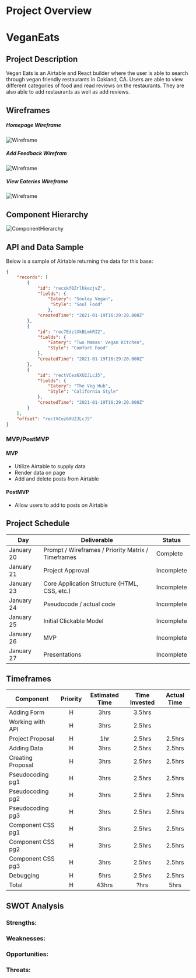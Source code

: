 # Project Overview



# VeganEats

## Project Description

Vegan Eats is an Airtable and React builder where the user is able to search through vegan friendly restaurants in Oakland, CA. Users are able to view different categories of food and read reviews on  the restaurants. They are also able to add restaurants as well as add reviews. 

## Wireframes


##### Homepage Wireframe
![Wireframe](./assets/homePage.png)

##### Add Feedback Wirefram
![Wireframe](./assets/addFeedback.png)

##### View Eateries Wireframe
![Wireframe](./assets/viewEateries.png)

## Component Hierarchy


![ComponentHierarchy](./assets/componentHierarchy.png)

## API and Data Sample

Below is  a sample of Airtable returning the data for this base:

```json
{
    "records": [
        {
            "id": "recxkf0ZrlhkezjvZ",
            "fields": {
                "Eatery": "Souley Vegan",
                 "Style": "Soul Food"
                },
            "createdTime": "2021-01-19T16:29:20.000Z"
        },
        {
            "id": "rec7EdztXkBLmkRI2",
            "fields": {
                "Eatery": "Two Mamas' Vegan Kitchen",
                "Style": "Comfort Food"
            },
            "createdTime": "2021-01-19T16:29:20.000Z"
        },
        {
            "id": "rectVCez6XU2JLcJ5",
            "fields": {
                "Eatery": "The Veg Hub",
                "Style": "California Style"
            },
            "createdTime": "2021-01-19T16:29:20.000Z"
        }
    ],
    "offset": "rectVCez6XU2JLcJ5"
}

```

### MVP/PostMVP



#### MVP 

- Utilize Airtable to supply data
- Render data on page 
- Add and delete posts from Airtable

#### PostMVP  

- Allow users to add to posts on Airtable

## Project Schedule



|  Day | Deliverable | Status
|---|---| ---|
|January 20| Prompt / Wireframes / Priority Matrix / Timeframes | Complete
|January 21| Project Approval | Incomplete
|January 23| Core Application Structure (HTML, CSS, etc.) | Incomplete
|January 24| Pseudocode / actual code | Incomplete
|January 25| Initial Clickable Model  | Incomplete
|January 26| MVP | Incomplete
|January 27| Presentations | Incomplete


## Timeframes

| Component | Priority | Estimated Time | Time Invested | Actual Time |
| --- | :---: |  :---: | :---: | :---: |
| Adding Form | H | 3hrs| 3.5hrs | |
| Working with API | H | 3hrs| 2.5hrs |  |
| Project Proposal | H | 1hr| 2.5hrs | 2.5hrs |
| Adding Data | H | 3hrs| 2.5hrs | 2.5hrs |
| Creating Proposal | H | 3hrs| 2.5hrs | 2.5hrs |
| Pseudocoding pg1| H | 3hrs| 2.5hrs | 2.5hrs |
| Pseudocoding pg2| H | 3hrs| 2.5hrs | 2.5hrs |
| Pseudocoding pg3| H | 3hrs| 2.5hrs | 2.5hrs |
| Component CSS pg1 | H | 3hrs| 2.5hrs | 2.5hrs |
| Component CSS pg2 | H | 3hrs| 2.5hrs | 2.5hrs |
| Component CSS pg3 | H | 3hrs| 2.5hrs | 2.5hrs |
| Debugging | H | 5hrs| 2.5hrs | 2.5hrs |
| Total | H | 43hrs| ?hrs | 5hrs |

## SWOT Analysis

### Strengths:

### Weaknesses:

### Opportunities:

### Threats:
